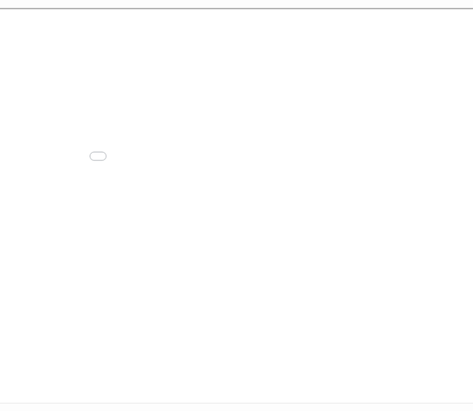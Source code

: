 <iframe src="../../docs/" width="200%" height="800px" style="margin-left: -50%;" frameborder="1" scrolling="no"> </iframe>
